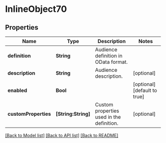 # InlineObject70

## Properties
Name | Type | Description | Notes
------------ | ------------- | ------------- | -------------
**definition** | **String** | Audience definition in OData format. | 
**description** | **String** | Audience description. | [optional] 
**enabled** | **Bool** |  | [optional] [default to true]
**customProperties** | **[String:String]** | Custom properties used in the definition. | [optional] 

[[Back to Model list]](../README.md#documentation-for-models) [[Back to API list]](../README.md#documentation-for-api-endpoints) [[Back to README]](../README.md)


